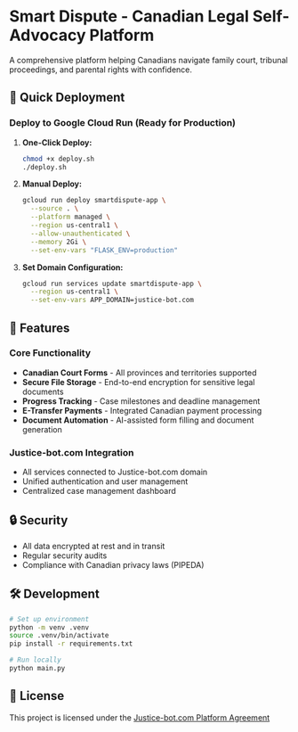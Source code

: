# Smart Dispute - Canadian Legal Self-Advocacy Platform

A comprehensive platform helping Canadians navigate family court, tribunal proceedings, and parental rights with confidence.

## 🚀 Quick Deployment

### Deploy to Google Cloud Run (Ready for Production)

1. **One-Click Deploy:**
   ```bash
   chmod +x deploy.sh
   ./deploy.sh
   ```

2. **Manual Deploy:**
   ```bash
   gcloud run deploy smartdispute-app \
     --source . \
     --platform managed \
     --region us-central1 \
     --allow-unauthenticated \
     --memory 2Gi \
     --set-env-vars "FLASK_ENV=production"
   ```

3. **Set Domain Configuration:**
   ```bash
   gcloud run services update smartdispute-app \
     --region us-central1 \
     --set-env-vars APP_DOMAIN=justice-bot.com
   ```

## 🌟 Features

### Core Functionality
- **Canadian Court Forms** - All provinces and territories supported
- **Secure File Storage** - End-to-end encryption for sensitive legal documents
- **Progress Tracking** - Case milestones and deadline management
- **E-Transfer Payments** - Integrated Canadian payment processing
- **Document Automation** - AI-assisted form filling and document generation

### Justice-bot.com Integration
- All services connected to Justice-bot.com domain
- Unified authentication and user management
- Centralized case management dashboard

## 🔒 Security
- All data encrypted at rest and in transit
- Regular security audits
- Compliance with Canadian privacy laws (PIPEDA)

## 🛠️ Development
```bash
# Set up environment
python -m venv .venv
source .venv/bin/activate
pip install -r requirements.txt

# Run locally
python main.py
```

## 📄 License
This project is licensed under the [Justice-bot.com Platform Agreement](https://justice-bot.com/terms)